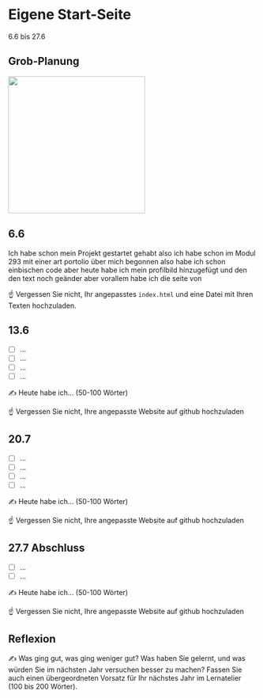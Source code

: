 # Eigene Start-Seite

6.6 bis 27.6

## Grob-Planung


<img src="https://github.com/user-attachments/assets/6ed134ff-38d7-45ef-8838-11bf9671db54" width="277">

## 6.6

Ich habe schon mein Projekt gestartet gehabt also ich habe schon im Modul 293 mit einer art portolio über mich begonnen also habe ich schon einbischen code aber heute habe ich mein profilbild hinzugefügt und den den text noch geänder aber vorallem habe ich die seite von 

☝️ Vergessen Sie nicht, Ihr angepasstes `index.html` und eine Datei mit Ihren Texten hochzuladen.

## 13.6

- [ ] ...
- [ ] ...
- [ ] ...
- [ ] ...

✍️ Heute habe ich... (50-100 Wörter)

☝️ Vergessen Sie nicht, Ihre angepasste Website auf github hochzuladen

## 20.7

- [ ] ...
- [ ] ...
- [ ] ...
- [ ] ...

✍️ Heute habe ich... (50-100 Wörter)

☝️ Vergessen Sie nicht, Ihre angepasste Website auf github hochzuladen

## 27.7 Abschluss

- [ ] ...
- [ ] ...

✍️ Heute habe ich... (50-100 Wörter)

☝️ Vergessen Sie nicht, Ihre angepasste Website auf github hochzuladen

## Reflexion

✍️ Was ging gut, was ging weniger gut? Was haben Sie gelernt, und was würden Sie im nächsten Jahr versuchen besser zu machen? Fassen Sie auch einen übergeordneten Vorsatz für Ihr nächstes Jahr im Lernatelier (100 bis 200 Wörter).
